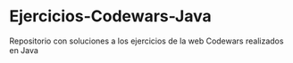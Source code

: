 # Ejercicios-Codewars-Java
Repositorio con soluciones a los ejercicios de la web Codewars realizados en Java
